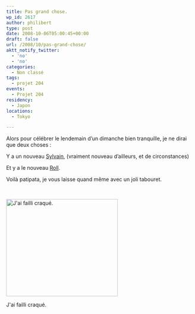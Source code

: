 ```yaml
---
title: Pas grand chose.
wp_id: 2617
author: philibert
type: post
date: 2008-10-06T05:00:45+00:00
draft: false
url: /2008/10/pas-grand-chose/
aktt_notify_twitter:
  - 'no'
  - 'no'
categories:
  - Non classé
tags:
  - projet 204
events:
  - Projet 204
residency:
  - Japon
locations:
  - Tokyo

---
```

Alors pour célébrer le lendemain d&rsquo;un dimanche bien tranquille, je ne dirai que deux choses : 

Y a un nouveau <a title="Les Sylvain" href="https://rapdp.free.fr/lessylvain/" target="_self">Sylvain</a>, (vraiment nouveau d&rsquo;ailleurs, et de circonstances)

Et y a le nouveau <a title="Roll 3" href="https://gallery.mac.com/cheribibi#100092" target="_blank">Roll</a>.

Voilà patipata, je vous laisse quand même avec un joli tabouret.

 

<div id="attachment_294" class="wp-caption aligncenter" style="max-width: 300px">
  <a href="{{< aws >}}/uploads/img_2904.jpg"><img class="size-medium wp-image-294" title="img_2904" src="{{< aws >}}/uploads/img_2904-300x262.jpg" alt="J'ai failli craqué." width="300" height="262" /></a>
  
  <p class="wp-caption-text">
    J'ai failli craqué.
  </p>
</div>